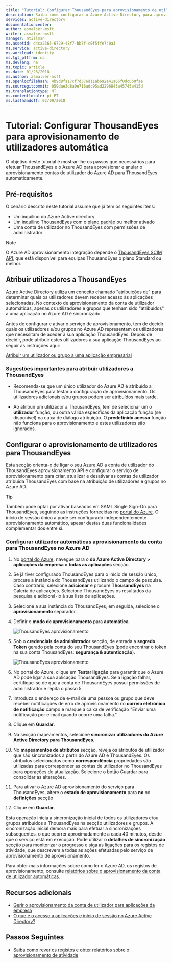 ```yaml
---
title: "Tutorial: Configurar ThousandEyes para aprovisionamento de utilizadores automática no Azure Active Directory | Microsoft Docs"
description: Saiba como configurar o Azure Active Directory para aprovisionar e anular o aprovisionamento contas de utilizador para ThousandEyes automaticamente.
services: active-directory
documentationcenter: 
author: asmalser-msft
writer: asmalser-msft
manager: mtillman
ms.assetid: d4ca2365-6729-48f7-bb7f-c0f5ffe740a3
ms.service: active-directory
ms.workload: identity
ms.tgt_pltfrm: na
ms.devlang: na
ms.topic: article
ms.date: 01/26/2018
ms.author: asmalser-msft
ms.openlocfilehash: 4b9d8fa17cf7d376d11ab692e41a65f0dc6b0fae
ms.sourcegitcommit: 059dae3d8a0e716adc95ad2296843a45745a415d
ms.translationtype: MT
ms.contentlocale: pt-PT
ms.lasthandoff: 02/09/2018
---
```

# <a name="tutorial-configure-thousandeyes-for-automatic-user-provisioning"></a>Tutorial: Configurar ThousandEyes para aprovisionamento de utilizadores automática


O objetivo deste tutorial é mostrar-lhe os passos que necessários para efetuar ThousandEyes e o Azure AD para aprovisionar e anular o aprovisionamento contas de utilizador do Azure AD para ThousandEyes automaticamente. 

## <a name="prerequisites"></a>Pré-requisitos

O cenário descrito neste tutorial assume que já tem os seguintes itens:

*   Um inquilino do Azure Active directory
*   Um inquilino ThousandEyes com o [plano padrão](https://www.thousandeyes.com/pricing) ou melhor ativado 
*   Uma conta de utilizador no ThousandEyes com permissões de administrador 

> [!NOTE]
> O Azure AD aprovisionamento integração depende o [ThousandEyes SCIM API](https://success.thousandeyes.com/PublicArticlePage?articleIdParam=kA044000000CnWrCAK), que está disponível para equipas ThousandEyes o plano Standard ou melhor.

## <a name="assigning-users-to-thousandeyes"></a>Atribuir utilizadores a ThousandEyes

Azure Active Directory utiliza um conceito chamado "atribuições de" para determinar quais os utilizadores devem receber acesso às aplicações selecionadas. No contexto de aprovisionamento da conta de utilizador automáticas, apenas os utilizadores e grupos que tenham sido "atribuídos" a uma aplicação no Azure AD é sincronizado. 

Antes de configurar e ativar o serviço de aprovisionamento, tem de decidir quais os utilizadores e/ou grupos no Azure AD representam os utilizadores que necessitam de aceder à sua aplicação ThousandEyes. Depois de decidir, pode atribuir estes utilizadores à sua aplicação ThousandEyes ao seguir as instruções aqui:

[Atribuir um utilizador ou grupo a uma aplicação empresarial](active-directory-coreapps-assign-user-azure-portal.md)

### <a name="important-tips-for-assigning-users-to-thousandeyes"></a>Sugestões importantes para atribuir utilizadores a ThousandEyes

*   Recomenda-se que um único utilizador do Azure AD é atribuído a ThousandEyes para testar a configuração de aprovisionamento. Os utilizadores adicionais e/ou grupos podem ser atribuídos mais tarde.

*   Ao atribuir um utilizador a ThousandEyes, tem de selecionar um o **utilizador** função, ou outra válida específicas da aplicação função (se disponível) na caixa de diálogo atribuição. O **predefinido acesso** função não funciona para o aprovisionamento e estes utilizadores são ignorados.


## <a name="configuring-user-provisioning-to-thousandeyes"></a>Configurar o aprovisionamento de utilizadores para ThousandEyes 

Esta secção orienta-o de ligar o seu Azure AD a conta de utilizador do ThousandEyes aprovisionamento API e configurar o serviço de aprovisionamento para criar, atualizar e desativar as contas de utilizador atribuída ThousandEyes com base na atribuição de utilizadores e grupos no Azure AD.

> [!TIP]
> Também pode optar por ativar baseados em SAML Single Sign-On para ThousandEyes, seguindo as instruções fornecidas no [portal do Azure](https://portal.azure.com). O início de sessão único a pode ser configurado independentemente aprovisionamento automático, apesar destas duas funcionalidades complementar dos entre si.


### <a name="configure-automatic-user-account-provisioning-to-thousandeyes-in-azure-ad"></a>Configurar utilizador automáticas aprovisionamento da conta para ThousandEyes no Azure AD


1. No [portal do Azure](https://portal.azure.com), navegue para o **do Azure Active Directory > aplicações da empresa > todas as aplicações** secção.

2. Se já tiver configurado ThousandEyes para o início de sessão único, procure a instância do ThousandEyes utilizando o campo de pesquisa. Caso contrário, selecione **adicionar** e procure **ThousandEyes** na Galeria de aplicações. Selecione ThousandEyes os resultados da pesquisa e adicioná-lo à sua lista de aplicações.

3. Selecione a sua instância do ThousandEyes, em seguida, selecione o **aprovisionamento** separador.

4. Definir o **modo de aprovisionamento** para **automática**.

    ![ThousandEyes aprovisionamento](./media/active-directory-saas-thousandeyes-provisioning-tutorial/ThousandEyes1.png)

5. Sob o **credenciais de administrador** secção, de entrada a **segredo Token** gerado pela conta do seu ThousandEyes (pode encontrar o token na sua conta ThousandEyes: **segurança & autenticação**). 

    ![ThousandEyes aprovisionamento](./media/active-directory-saas-thousandeyes-provisioning-tutorial/ThousandEyes2.png)

6. No portal do Azure, clique em **Testar ligação** para garantir que o Azure AD pode ligar à sua aplicação ThousandEyes. Se a ligação falhar, certifique-se de que a conta de ThousandEyes possui permissões de administrador e repita o passo 5.

7. Introduza o endereço de e-mail de uma pessoa ou grupo que deve receber notificações de erro de aprovisionamento no **correio eletrónico de notificação** campo e marque a caixa de verificação "Enviar uma notificação por e-mail quando ocorre uma falha."

8. Clique em **Guardar**. 

9. Na secção mapeamentos, selecione **sincronizar utilizadores do Azure Active Directory para ThousandEyes**.

10. No **mapeamentos de atributos** secção, reveja os atributos de utilizador que são sincronizados a partir do Azure AD e ThousandEyes. Os atributos selecionados como **correspondência** propriedades são utilizadas para corresponder as contas de utilizador no ThousandEyes para operações de atualização. Selecione o botão Guardar para consolidar as alterações.

11. Para ativar o Azure AD aprovisionamento do serviço para ThousandEyes, altere o **estado de aprovisionamento** para **no** no **definições** secção

12. Clique em **Guardar**. 

Esta operação inicia a sincronização inicial de todos os utilizadores e/ou grupos atribuídos a ThousandEyes na secção utilizadores e grupos. A sincronização inicial demora mais para efetuar a sincronizações subsequentes, o que ocorrer aproximadamente a cada 40 minutos, desde que o serviço está em execução. Pode utilizar o **detalhes de sincronização** secção para monitorizar o progresso e siga as ligações para os registos de atividade, que descrevem a todas as ações efetuadas pelo serviço de aprovisionamento de aprovisionamento.

Para obter mais informações sobre como ler o Azure AD, os registos de aprovisionamento, consulte [relatórios sobre o aprovisionamento da conta de utilizador automáticas](active-directory-saas-provisioning-reporting.md).


## <a name="additional-resources"></a>Recursos adicionais

* [Gerir o aprovisionamento da conta de utilizador para aplicações da empresa](active-directory-enterprise-apps-manage-provisioning.md)
* [O que é o acesso a aplicações e início de sessão no Azure Active Directory?](active-directory-appssoaccess-whatis.md)

## <a name="next-steps"></a>Passos Seguintes

* [Saiba como rever os registos e obter relatórios sobre o aprovisionamento de atividade](active-directory-saas-provisioning-reporting.md)
